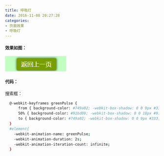 ```yaml
---
title: 呼吸灯
date: 2016-11-08 20:27:28
categories:
- 页面效果
- 呼吸灯
---
```



#### 效果如图：

![](/assets/xiaoguo/4.gif)


<!--more-->


#### 代码：

搜索框：
``` bash
  @-webkit-keyframes greenPulse {
      from { background-color: #749a02; -webkit-box-shadow: 0 0 9px #333; }
      50% { background-color: #91bd09; -webkit-box-shadow: 0 0 18px #91bd09; }
      to { background-color: #749a02; -webkit-box-shadow: 0 0 9px #333; }
  }
  #element{
    -webkit-animation-name: greenPulse;
    -webkit-animation-duration: 2s;
    -webkit-animation-iteration-count: infinite;
  }
```
